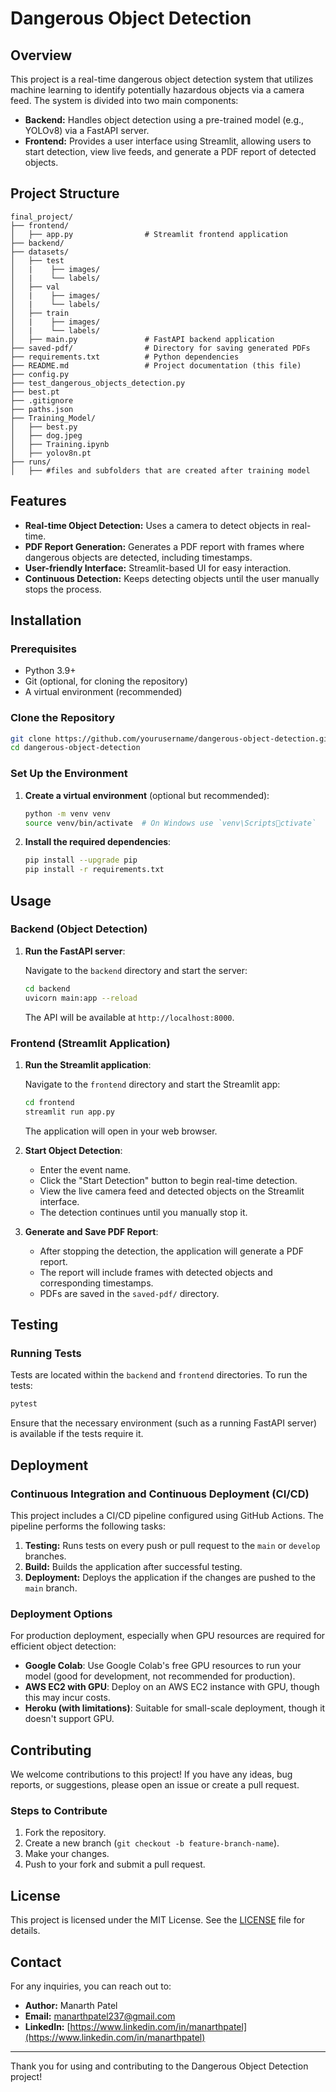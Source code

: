 
# Dangerous Object Detection

## Overview

This project is a real-time dangerous object detection system that utilizes machine learning to identify potentially hazardous objects via a camera feed. The system is divided into two main components:
- **Backend:** Handles object detection using a pre-trained model (e.g., YOLOv8) via a FastAPI server.
- **Frontend:** Provides a user interface using Streamlit, allowing users to start detection, view live feeds, and generate a PDF report of detected objects.

## Project Structure

```
final_project/
├── frontend/
│   ├── app.py                # Streamlit frontend application
├── backend/
├── datasets/
│   ├── test
│   |    ├── images/
│   |    └── labels/
│   ├── val
│   |    ├── images/
│   |    └── labels/
│   ├── train
│   |    ├── images/
│   |    └── labels/
│   ├── main.py               # FastAPI backend application
├── saved-pdf/                # Directory for saving generated PDFs
├── requirements.txt          # Python dependencies
├── README.md                 # Project documentation (this file)
├── config.py
├── test_dangerous_objects_detection.py
├── best.pt
├── .gitignore
├── paths.json
├── Training_Model/
│   ├── best.py
│   ├── dog.jpeg
│   ├── Training.ipynb
│   ├── yolov8n.pt
├── runs/
│   ├── #files and subfolders that are created after training model
```

## Features

- **Real-time Object Detection:** Uses a camera to detect objects in real-time.
- **PDF Report Generation:** Generates a PDF report with frames where dangerous objects are detected, including timestamps.
- **User-friendly Interface:** Streamlit-based UI for easy interaction.
- **Continuous Detection:** Keeps detecting objects until the user manually stops the process.

## Installation

### Prerequisites

- Python 3.9+
- Git (optional, for cloning the repository)
- A virtual environment (recommended)

### Clone the Repository

```bash
git clone https://github.com/yourusername/dangerous-object-detection.git
cd dangerous-object-detection
```

### Set Up the Environment

1. **Create a virtual environment** (optional but recommended):

    ```bash
    python -m venv venv
    source venv/bin/activate  # On Windows use `venv\Scriptsctivate`
    ```

2. **Install the required dependencies**:

    ```bash
    pip install --upgrade pip
    pip install -r requirements.txt
    ```

## Usage

### Backend (Object Detection)

1. **Run the FastAPI server**:

    Navigate to the `backend` directory and start the server:

    ```bash
    cd backend
    uvicorn main:app --reload
    ```

    The API will be available at `http://localhost:8000`.

### Frontend (Streamlit Application)

1. **Run the Streamlit application**:

    Navigate to the `frontend` directory and start the Streamlit app:

    ```bash
    cd frontend
    streamlit run app.py
    ```

    The application will open in your web browser.

2. **Start Object Detection**:

    - Enter the event name.
    - Click the "Start Detection" button to begin real-time detection.
    - View the live camera feed and detected objects on the Streamlit interface.
    - The detection continues until you manually stop it.

3. **Generate and Save PDF Report**:

    - After stopping the detection, the application will generate a PDF report.
    - The report will include frames with detected objects and corresponding timestamps.
    - PDFs are saved in the `saved-pdf/` directory.

## Testing

### Running Tests

Tests are located within the `backend` and `frontend` directories. To run the tests:

```bash
pytest
```

Ensure that the necessary environment (such as a running FastAPI server) is available if the tests require it.

## Deployment

### Continuous Integration and Continuous Deployment (CI/CD)

This project includes a CI/CD pipeline configured using GitHub Actions. The pipeline performs the following tasks:

1. **Testing:** Runs tests on every push or pull request to the `main` or `develop` branches.
2. **Build:** Builds the application after successful testing.
3. **Deployment:** Deploys the application if the changes are pushed to the `main` branch.

### Deployment Options

For production deployment, especially when GPU resources are required for efficient object detection:

- **Google Colab**: Use Google Colab's free GPU resources to run your model (good for development, not recommended for production).
- **AWS EC2 with GPU**: Deploy on an AWS EC2 instance with GPU, though this may incur costs.
- **Heroku (with limitations)**: Suitable for small-scale deployment, though it doesn't support GPU.

## Contributing

We welcome contributions to this project! If you have any ideas, bug reports, or suggestions, please open an issue or create a pull request.

### Steps to Contribute

1. Fork the repository.
2. Create a new branch (`git checkout -b feature-branch-name`).
3. Make your changes.
4. Push to your fork and submit a pull request.

## License

This project is licensed under the MIT License. See the [LICENSE](LICENSE) file for details.

## Contact

For any inquiries, you can reach out to:

- **Author:** Manarth Patel
- **Email:** [manarthpatel237@gmail.com](mailto:manarthpatel237@gmail.com)
- **LinkedIn:** [https://www.linkedin.com/in/manarthpatel](https://www.linkedin.com/in/manarthpatel)

---

Thank you for using and contributing to the Dangerous Object Detection project!
